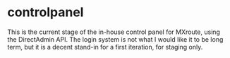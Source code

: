 # controlpanel

This is the current stage of the in-house control panel for MXroute, using the DirectAdmin API. The login system is not what I would like it to be long term, but it is a decent stand-in for a first iteration, for staging only.
